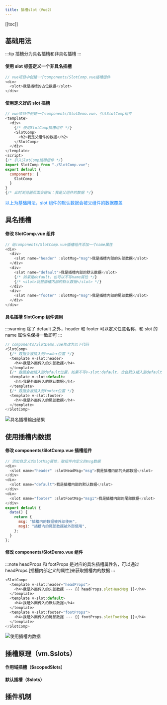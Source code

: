 ```yaml
---
title: 插槽slot（Vue2）
---
```


[[toc]]

## 基础用法

:::tip
插槽分为具名插槽和非具名插槽
:::

#### 使用 slot 标签定义一个非具名插槽

```js
// vue项目中创建一个components/SlotComp.vue插槽组件
<div>
  <slot>我是插槽的占位数据</slot>
</div>
```

#### 使用定义好的 slot 插槽

```js
// vue项目中创建一个components/SlotDemo.vue，引入SlotComp组件
<template>
  <div>
    {/* 使用SlotComp插槽组件 */}
    <SlotComp>
      <h2>我是父组件的数据</h2>
    </SlotComp>
  </div>
</template>
<script>
{/* 引入SlotComp插槽组件 */}
import SlotComp from "./SlotComp.vue";
export default {
  components: {
    SlotComp
  }
}
{/* 此时浏览器页面会输出：我是父组件的数据 */}
```

<font color="#1280FA">以上为基础用法，slot 组件的默认数据会被父组件的数据覆盖</font>

## 具名插槽

#### 修改 SlotComp.vue 组件

```js
// 给components/SlotComp.vue插槽组件添加一个name属性
<div>
  <div>
    <slot name="header" :slotMsg="msg">我是插槽内部的头部数据</slot>
  </div>
  <div>
    <slot name="default">我是插槽内部的默认数据</slot>
    {/* 如果是default，也可以不写name属性 */}
    {/* <slot>我是插槽内部的默认数据</slot> */}
  </div>
  <div>
    <slot name="footer" :slotMsg="msg">我是插槽内部的尾部数据</slot>
  </div>
</div>
```

#### 具名插槽 SlotComp 组件调用

:::warning 除了 default 之外，header 和 footer 可以定义任意名称，和 slot 的 name 属性名保持一致即可
:::

```js
// components/SlotDemo.vue修改为以下代码
<SlotComp>
  {/* 数据会被插入到header位置 */}
  <template v-slot:header>
    <h4>我是外面传入的头部数据</h4>
  </template>
  {/* 数据会被插入到default位置，如果不写v-slot:default，也会默认插入到default */}
  <template v-slot:default>
    <h4>我是外面传入的默认数据</h4>
  </template>
  {/* 数据会被插入到footer位置 */}
  <template v-slot:footer>
    <h4>我是外面传入的尾部数据</h4>
  </template>
</SlotComp>
```

![<font color="red">具名插槽输出结果</font>](/assets/images/slot.png)

## 使用插槽内数据

#### 修改 components/SlotComp.vue 插槽组件

```js
// 添加自定义的slotMsg属性，取组件内定义的msg数据
<div>
  <slot name="header" :slotHeadMsg="msg">我是插槽内部的头部数据</slot>
</div>
<div>
  <slot name="default">我是插槽内部的默认数据</slot>
</div>
<div>
  <slot name="footer" :slotFootMsg="msg1">我是插槽内部的尾部数据</slot>
</div>
export default {
  data() {
    return {
      msg: "插槽内的数据被外部使用",
      msg1: "插槽内的尾部数据被外部使用",
    };
  }
};
```

#### 修改 components/SlotDemo.vue 组件

:::note headProps 和 footProps 是对应的具名插槽属性名，可以通过 headProps.[插槽内部定义的属性]来获取插槽内的数据
:::

```js
<SlotComp>
  <template v-slot:header="headProps">
    <h4>我是外面传入的头部数据 --- {{ headProps.slotHeadMsg }}</h4>
  </template>
  <template v-slot:default>
    <h4>我是外面传入的默认数据</h4>
  </template>
  <template v-slot:footer="footProps">
    <h4>我是外面传入的尾部数据 --- {{ footProps.slotFootMsg }}</h4>
  </template>
</SlotComp>
```

![<font color="red">使用插槽内数据</font>](/assets/images/slot1.png)

## 插槽原理（vm.$slots）

#### 作用域插槽（$scopedSlots）

#### 默认插槽（$slots）

## 插件机制

<!-- ## 总结

#### 插槽两种写法（ v-slot 和 # 等价）

```js
// 使用 v-slot 属性的方式
<template v-slot:header>
  <p>该数据会被插入到插槽名称属性为header的位置</p>
</template>
// 使用#的方式
<template #header>
  <p>该数据会被插入到插槽名称属性为header的位置</p>
</template>
```

#### default 默认名称（以下写法等价）

```js
// 写法一
<template #default></template>
// 写法二
<template v-slot:default></template>
``` -->
